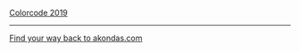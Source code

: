 [Colorcode 2019](akondas.com/talks/colorcode-2019)

---

[Find your way back to akondas.com](https://akondas.com)
